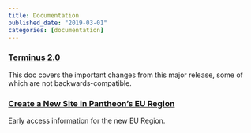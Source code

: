 ```yaml
---
title: Documentation
published_date: "2019-03-01"
categories: [documentation]
---
```

### [Terminus 2.0](/terminus/terminus-3-0)
This doc covers the important changes from this major release, some of which are not backwards-compatible.

### [Create a New Site in Pantheon’s EU Region](/regions)
Early access information for the new EU Region.
